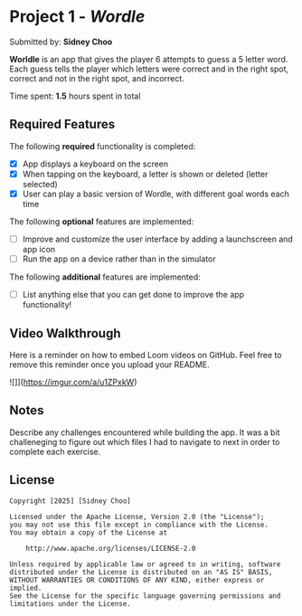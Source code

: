 # Project 1 - *Wordle*

Submitted by: **Sidney Choo**

**Worldle** is an app that gives the player 6 attempts to guess a 5 letter word. Each guess tells the player which letters were correct and in the right spot, correct and not in the right spot, and incorrect. 

Time spent: **1.5** hours spent in total

## Required Features

The following **required** functionality is completed:

- [x] App displays a keyboard on the screen
- [x] When tapping on the keyboard, a letter is shown or deleted (letter selected)
- [x] User can play a basic version of Wordle, with different goal words each time

The following **optional** features are implemented:

- [ ] Improve and customize the user interface by adding a launchscreen and app icon
- [ ] Run the app on a device rather than in the simulator

The following **additional** features are implemented:

- [ ] List anything else that you can get done to improve the app functionality!

## Video Walkthrough

Here is a reminder on how to embed Loom videos on GitHub. Feel free to remove this reminder once you upload your README. 

![]](https://imgur.com/a/u1ZPxkW)


## Notes

Describe any challenges encountered while building the app.
It was a bit challeneging to figure out which files I had to navigate to next in order to complete each exercise. 

## License

    Copyright [2025] [Sidney Choo]

    Licensed under the Apache License, Version 2.0 (the "License");
    you may not use this file except in compliance with the License.
    You may obtain a copy of the License at

        http://www.apache.org/licenses/LICENSE-2.0

    Unless required by applicable law or agreed to in writing, software
    distributed under the License is distributed on an "AS IS" BASIS,
    WITHOUT WARRANTIES OR CONDITIONS OF ANY KIND, either express or implied.
    See the License for the specific language governing permissions and
    limitations under the License.
